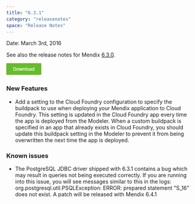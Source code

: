 ```yaml
---
title: "6.3.1"
category: "releasenotes"
space: "Release Notes"
---
```



Date: March 3rd, 2016

See also the release notes for Mendix [6.3.0](https://world.mendix.com/display/ReleaseNotes/6.3.0).

[![](attachments/12879889/13402533.png)](https://appstore.home.mendix.com/link/modeler/6.3.1)

### New Features

*   Add a setting to the Cloud Foundry configuration to specify the buildpack to use when deploying your Mendix application to Cloud Foundry. This setting is updated in the Cloud Foundry app every time the app is deployed from the Modeler. When a custom buildpack is specified in an app that already exists in Cloud Foundry, you should update this buildpack setting in the Modeler to prevent it from being overwritten the next time the app is deployed.

### Known issues

*   The PostgreSQL JDBC driver shipped with 6.3.1 contains a bug which may result in queries not being executed correctly. If you are running into this issue, you will see messages similar to this in the logs: org.postgresql.util.PSQLException: ERROR: prepared statement "S_16" does not exist. A patch will be released with Mendix 6.4.1